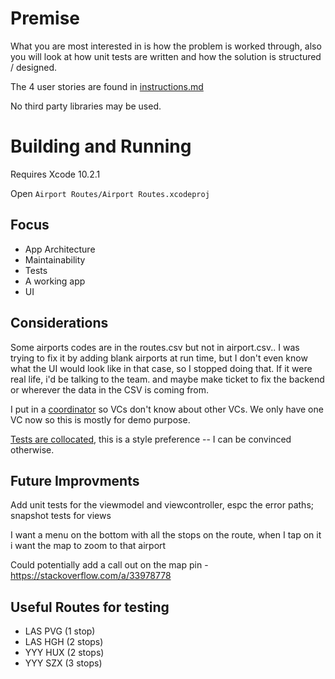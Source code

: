 # Premise

What you are most interested in is how the problem is worked through, also you will look at how unit tests are written and how the solution is structured / designed.

The 4 user stories are found in [instructions.md](instructions.md)

No third party libraries may be used.

# Building and Running

Requires Xcode 10.2.1

Open `Airport Routes/Airport Routes.xcodeproj`

## Focus

- App Architecture
- Maintainability
- Tests
- A working app
- UI

## Considerations
Some airports codes are in the routes.csv but not in airport.csv.. I was trying to fix it by adding blank airports at run time, but I don't even know what the UI would look like in that case, so I stopped doing that. If it were real life, i'd be talking to the team. and maybe make ticket to fix the backend or wherever the data in the CSV is coming from.

I put in a [coordinator](http://khanlou.com/2015/01/the-coordinator/) so VCs don't know about other VCs. We only have one VC now so this is mostly for demo purpose.

[Tests are collocated](https://kickstarter.engineering/why-you-should-co-locate-your-xcode-tests-c69f79211411), this is a style preference -- I can be convinced otherwise. 

## Future Improvments

Add unit tests for the viewmodel and viewcontroller, espc the error paths; snapshot tests for views

I want a menu on the bottom with all the stops on the route, when I tap on it i want the map to zoom to that airport

Could potentially add a call out on the map pin - https://stackoverflow.com/a/33978778 

## Useful Routes for testing
- LAS PVG (1 stop)
- LAS HGH (2 stops)
- YYY HUX (2 stops)
- YYY SZX (3 stops)